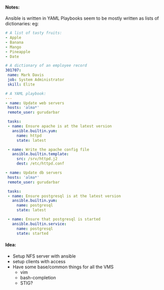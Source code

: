 
#### Notes:
Ansible is written in YAML
 Playbooks seem to be mostly written as lists of dictionaries:
 eg:
 ```yaml
 # A list of tasty fruits:
- Apple
- Banana
- Mango
- Pineapple
- Date

# A dictionary of an employee record
301707:
  name: Mark Davis
  job: System Administrator
  skill: Elite

# A YAML playbook:
---
- name: Update web servers
  hosts: 'alma*'
  remote_user: gurudarbar

  tasks:
  - name: Ensure apache is at the latest version
    ansible.builtin.yum:
      name: httpd
      state: latest

  - name: Write the apache config file
    ansible.builtin.template:
      src: /srv/httpd.j2
      dest: /etc/httpd.conf

- name: Update db servers
  hosts: 'alma*'
  remote_user: gurudarbar

  tasks:
  - name: Ensure postgresql is at the latest version
    ansible.builtin.yum:
      name: postgresql
      state: latest

  - name: Ensure that postgresql is started
    ansible.builtin.service:
      name: postgresql
      state: started

```


#### Idea:
- Setup NFS server with ansible
- setup clients with access
- Have some base/common things for all the VMS
    - vim
    - bash-completion
    - STIG?


